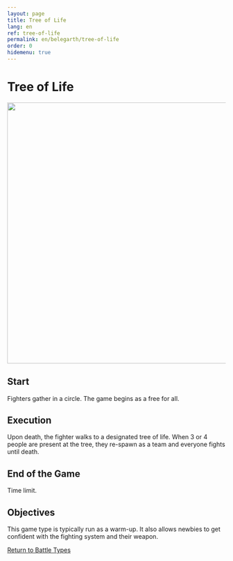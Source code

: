 ```yaml
---
layout: page
title: Tree of Life
lang: en
ref: tree-of-life
permalink: en/belegarth/tree-of-life
order: 0
hidemenu: true
---
```


# Tree of Life

<img class="cell-img" src="../../images/tree-of-life.JPG" width="600"/>

## Start
Fighters gather in a circle. The game begins as a free for all.
 
## Execution
Upon death, the fighter walks to a designated tree of life. When 3 or 4 people are present at the tree, they re-spawn as a team and everyone fights until death.
 
## End of the Game
Time limit.
 
## Objectives
This game type is typically run as a warm-up.
It also allows newbies to get confident with the fighting system and their weapon.

<a href="battle-types" class="BelegarthButton">Return to Battle Types</a>

